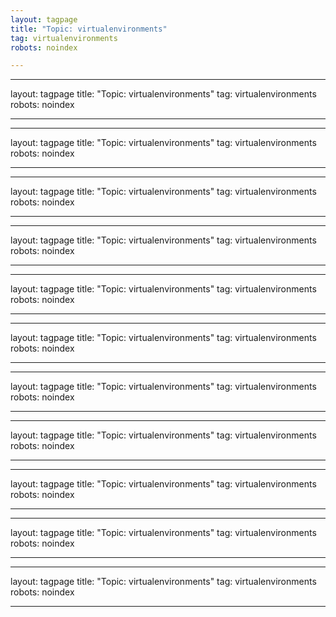 ```yaml
---
layout: tagpage
title: "Topic: virtualenvironments"
tag: virtualenvironments
robots: noindex

---
```

---
layout: tagpage
title: "Topic: virtualenvironments"
tag: virtualenvironments
robots: noindex

---
---
layout: tagpage
title: "Topic: virtualenvironments"
tag: virtualenvironments
robots: noindex

---
---
layout: tagpage
title: "Topic: virtualenvironments"
tag: virtualenvironments
robots: noindex

---
---
layout: tagpage
title: "Topic: virtualenvironments"
tag: virtualenvironments
robots: noindex

---
---
layout: tagpage
title: "Topic: virtualenvironments"
tag: virtualenvironments
robots: noindex

---
---
layout: tagpage
title: "Topic: virtualenvironments"
tag: virtualenvironments
robots: noindex

---
---
layout: tagpage
title: "Topic: virtualenvironments"
tag: virtualenvironments
robots: noindex

---
---
layout: tagpage
title: "Topic: virtualenvironments"
tag: virtualenvironments
robots: noindex

---
---
layout: tagpage
title: "Topic: virtualenvironments"
tag: virtualenvironments
robots: noindex

---
---
layout: tagpage
title: "Topic: virtualenvironments"
tag: virtualenvironments
robots: noindex

---
---
layout: tagpage
title: "Topic: virtualenvironments"
tag: virtualenvironments
robots: noindex

---
